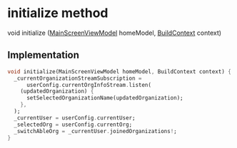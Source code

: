 


# initialize method








void initialize
([MainScreenViewModel](../../view_model_main_screen_view_model/MainScreenViewModel-class.md) homeModel, [BuildContext](https://api.flutter.dev/flutter/widgets/BuildContext-class.html) context)








## Implementation

```dart
void initialize(MainScreenViewModel homeModel, BuildContext context) {
  _currentOrganizationStreamSubscription =
      userConfig.currentOrgInfoStream.listen(
    (updatedOrganization) {
      setSelectedOrganizationName(updatedOrganization);
    },
  );
  _currentUser = userConfig.currentUser;
  _selectedOrg = userConfig.currentOrg;
  _switchAbleOrg = _currentUser.joinedOrganizations!;
}
```







